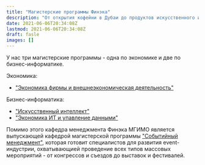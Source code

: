 ```yaml
---
title: "Магистерские программы Финэка"
description: "От открытия кофейни в Дубаи до продуктов искусственного интеллекта"
date: 2021-06-06T20:34:08Z
lastmod: 2021-06-06T20:34:08Z
draft: fasle
images: []
---
```


У нас три магистерские программы - одна по экономике и две по бизнес-информатике.

Экономика:

- ["Экономика фирмы и внешнеэкономическая деятельность"][ved]

Бизнес-информатика:

- ["Искусственный интеллект"][ai]
- ["Экономика ИТ и упавление данными"][it]

Помимо этого кафедра менеджмента Финэка МГИМО
является выпускающей кафедрой магистерской программы
["Событийный менеджмент"][event], которая готовит
специалистов для развития event-индустрии,
охватывающией проведение всех типов
массовых мероприятий - от конгрессов и съездов до
выставок и фестивалей.

[ai]: https://ai.mgimo.ru
[ved]: http://pk.odin.mgimo.ru/master/efi.html
[it]: http://pk.odin.mgimo.ru/master/eitud.html
[event]: https://event.mgimo.ru/
